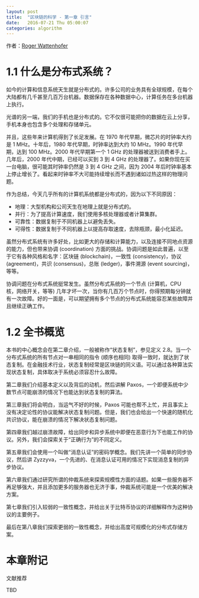 ```yaml
---
layout: post
title:  "区块链的科学 - 第一章 引言"
date:   2016-07-21 Thu 05:00:07
categories: algorithm
---
```


作者：[Roger Wattenhofer](http://www.dcg.ethz.ch/members/wroger.html)

# 1.1 什么是分布式系统？

如今的计算和信息系统天生就是分布式的。许多公司的业务具有全球规模，在每个大陆都有几千甚至几百万台机器。数据保存在各种数据中心，计算任务在多台机器上执行。

光谱的另一端，我们的手机也是分布式的。它不仅很可能把你的数据在云上分享，手机本身也包含多个处理和存储单元。

并且，这些年来计算机得到了长足发展。在 1970 年代早期，微芯片的时钟率大约是 1 MHz。十年后，1980 年代早期，时钟率达到大约 10 MHz。1990 年代早期，达到 100 MHz。2000 年代早期第一个 1 GHz 的处理器被送到消费者手上。几年后，2000 年代中期，已经可以买到 3 到 4 GHz 的处理器了。如果你现在买一台电脑，很可能其时钟率仍然是 3 到 4 GHz 之间，因为 2004 年后时钟率基本上停止增长了。看起来时钟率不大可能持续增长而不遇到诸如过热这样的物理问题。

作为总结，今天几乎所有的计算机系统都是分布式的，因为以下不同原因：

- 地理：大型机构和公司天生在地理上就是分布式的。
- 并行：为了提高计算速度，我们使用多核处理器或者计算集群。
- 可靠性：数据复制于不同机器上以避免丢失。
- 可得性：数据复制于不同机器上以提高存取速度，去除瓶颈，最小化延迟。

虽然分布式系统有许多好处，比如更大的存储和计算能力，以及连接不同地点资源的能力，但也带来协调 (coordination) 方面的挑战。协调问题是如此普遍，以至于它有各种风格和名字：区块链 (blockchain)，一致性 (consistency)，协议 (agreement)，共识 (consensus)，总账 (ledger)，事件溯源 (event sourcing)，等等。

协调问题在分布式系统挺常发生。虽然分布式系统的一个节点 (计算机，CPU 核，网络开关，等等) 几年才坏一次，当你有几百万个节点时，你得预期每分钟就有一次故障。好的一面是，可以期望拥有多个节点的分布式系统能容忍某些故障并且继续正确工作。

# 1.2 全书概览

本书的中心概念会在第二章介绍，一般被称作“状态复制”，参见定义 2.8。当一个分布式系统的所有节点对一串相同的指令 (顺序也相同) 取得一致时，就达到了状态复制。在金融技术行业，状态复制经常是区块链的同义语。可以通过各种算法实现状态复制，具体取决于系统必须容忍什么故障。

第二章我们介绍基本定义以及背后的动机，然后讲解 Paxos，一个即便系统中少数节点可能崩溃的情况下也能达到状态复制的算法。

第三章我们将会明白，当运气不好的时候，Paxos 可能也帮不上忙，并且事实上没有决定论性的协议能解决状态复制问题。但是，我们也会给出一个快速的随机化共识协议，能在崩溃的情况下解决状态复制问题。

第四章我们越过崩溃故障，给出同步和异步系统中即便在恶意行为下也能工作的协议。另外，我们会探索关于“正确行为”的不同定义。

第五章我们会使用一个叫做“消息认证”的密码学概念。我们先讲一个简单的同步协议，然后讲 Zyzzyva，一个先进的、在消息认证可用的情况下实现消息复制的异步协议。

第六章我们通过研究所谓的仲裁系统来探索规模性方面的话题。如果一些服务器不再足够强大，并且添加更多的服务器也无济于事，仲裁系统可能是一个优美的解决方案。

第七章我们引入较弱的一致性概念，并给出关于比特币协议的详细解释作为这种协议的主要例子。

最后在第八章我们探索更弱的一致性概念，并给出高度可规模化的分布式存储方案。

# 本章附记

文献推荐

TBD
